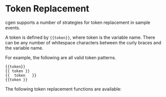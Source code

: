 # Token Replacement

cgen supports a number of strategies for token replacement in sample events.

A token is defined by `{{token}}`, where token is the variable name. There can be any number of whitespace characters between the curly braces and the variable name.

For example, the following are all valid token patterns.

```text
{{token}}
{{ token }}
{{  token   }}
{{token }}
```

The following token replacement functions are available:

<TokenList />

